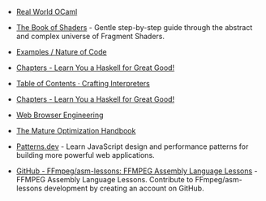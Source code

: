 - [Real World OCaml](https://dev.realworldocaml.org/index.html)

- [The Book of Shaders](https://thebookofshaders.com/) - Gentle step-by-step guide through the abstract and complex universe of Fragment Shaders.
- [Examples / Nature of Code](https://natureofcode.com/)
- [Chapters - Learn You a Haskell for Great Good!](https://learnyouahaskell.com/chapters)
- [Table of Contents · Crafting Interpreters](https://craftinginterpreters.com/contents.html)
- [Chapters - Learn You a Haskell for Great Good!](https://learnyouahaskell.com/chapters)
- [Web Browser Engineering](https://browser.engineering)
- [The Mature Optimization Handbook](https://carlos.bueno.org/optimization)
- [Patterns.dev](https://www.patterns.dev/) - Learn JavaScript design and performance patterns for building more powerful web applications.
- [GitHub - FFmpeg/asm-lessons: FFMPEG Assembly Language Lessons](https://github.com/FFmpeg/asm-lessons) - FFMPEG Assembly Language Lessons. Contribute to FFmpeg/asm-lessons development by creating an account on GitHub.